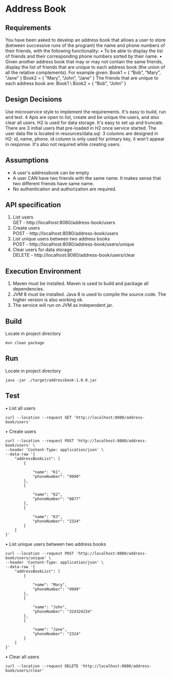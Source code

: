 # Address Book
## Requirements
You have been asked to develop an address book that allows a user to store (between
successive runs of the program) the name and phone numbers of their friends, with the
following functionality:
• To be able to display the list of friends and their corresponding phone numbers sorted
by their name.
• Given another address book that may or may not contain the same friends, display the
list of friends that are unique to each address book (the union of all the relative
complements). For example given:
Book1 = { “Bob”, “Mary”, “Jane” }
Book2 = { “Mary”, “John”, “Jane” }
The friends that are unique to each address book are:
Book1 \ Book2 = { “Bob”, “John” }

## Design Decisions
Use microservice style to implement the requirements. It's easy to build, run and test. 
4 Apis are open to list, create and be unique the users, and also clear all users. 
H2 is used for data storage. It's easy to set up and truncate. There are 3 initial users that pre-loaded in H2 once service started. The user data file is located in resources/data.sql.
3 columns are designed in H2: id, name, phone. id column is only used for primary key, it won't appear in response. It's also not required while creating users. 

## Assumptions
- A user's addressbook can be empty
- A user CAN have two friends with the same name. It makes sense that two different friends have same name.
- No authentication and authorization are required. 

## API specification
1. List users<br/>
    GET - http://localhost:8080/address-book/users
2. Create users<br/>
    POST - http://localhost:8080/address-book/users
3. List unique users between two address books<br/>
    POST - http://localhost:8080/address-book/users/unique
4. Clear users for data storage<br/>
    DELETE - http://localhost:8080/address-book/users/clear

## Execution Environment
1. Maven must be installed. Maven is used to build and package all dependencies. 
2. JVM 8 must be installed. Java 8 is used to compile the source code. The higher version is also working ok. 
3. The service will run on JVM as independent jar. 

## Build
Locate in project directory
```
mvn clean package
```

## Run
Locate in project directory
```
java -jar ./target/addressbook-1.0.0.jar 
```

## Test
• List all users
```
curl --location --request GET 'http://localhost:8080/address-book/users'
```
• Create users
```
curl --location --request POST 'http://localhost:8080/address-book/users' \
--header 'Content-Type: application/json' \
--data-raw '{
    "addressBookList": [
        {

            "name": "K1",
            "phoneNumber": "9999"
        },
        {

            "name": "K2",
            "phoneNumber": "8877"
        },
        {

            "name": "K3",
            "phoneNumber": "2324"
        }
    ]
}'
```
• List unique users between two address books
```
curl --location --request POST 'http://localhost:8080/address-book/users/unique' \
--header 'Content-Type: application/json' \
--data-raw '{
    "addressBookList": [
        {

            "name": "Mary",
            "phoneNumber": "9999"
        },
        {

            "name": "John",
            "phoneNumber": "324324234"
        },
        {

            "name": "Jane",
            "phoneNumber": "2324"
        }
    ]
}'
```
• Clear all users
```
curl --location --request DELETE 'http://localhost:8080/address-book/users/clear'
```
